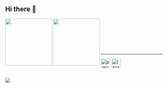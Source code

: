## Hi there 👋

<img align="left" src="https://github-readme-stats.vercel.app/api?username=biot2&theme=github_dark&show_icons=true&hide_title=true&hide_border=true" height=150><img align="left" src="https://github-readme-stats.vercel.app/api/top-langs/?username=biot2&langs_count=6&layout=compact&theme=github_dark&hide_title=true&hide_border=true" height=150>

<br><br><br><br>
</div>
 <div style="display: inline_block"><br>
<hr>

<!--code-->
<img align="center" alt="pascal-delphi" height="30" width="30" src="https://d2ohlsp9gwqc7h.cloudfront.net/images/rad-studio/rad-12/Delphi_12_256x2561x.webp">
<img align="center" alt="lazarus" height="30" width="30" src="https://wiki.freepascal.org/images/f/fd/Lazarus-icons-lpr-proposal-bpsoftware.png">


</br>
</br>

![](https://komarev.com/ghpvc/?username=biot2&style=flat-square)
<!--
**biot2/biot2** is a ✨ _special_ ✨ repository because its `README.md` (this file) appears on your GitHub profile.

Here are some ideas to get you started:

- 🔭 I’m currently working on ...
- 🌱 I’m currently learning ...
- 👯 I’m looking to collaborate on ...
- 🤔 I’m looking for help with ...
- 💬 Ask me about ...
- 📫 How to reach me: ...
- 😄 Pronouns: ...
- ⚡ Fun fact: ...
-->
